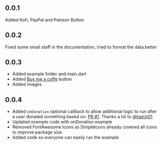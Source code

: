 ## 0.0.1
Added Kofi, PayPal and Patreon Button

## 0.0.2
Fixed some small staff in the documentation, tried to format the data better

## 0.0.3
- Added example folder and main.dart
- Added [Buy me a coffe](https://www.buymeacoffee.com) button
- Added images

## 0.0.4
- Added `onDonation` optional callback to allow additional logic to run after a user donated something based on: [PR #1](https://github.com/Flajt/flutter_donation_buttons/pull/1). Thanks a lot to [@hatch01](https://github.com/hatch01)
- Updated example code with onDonation example
- Removed FontAwesome Icons as SimpleIcons already covered all icons to improve package size
- Added code so everyone can easily run the example
